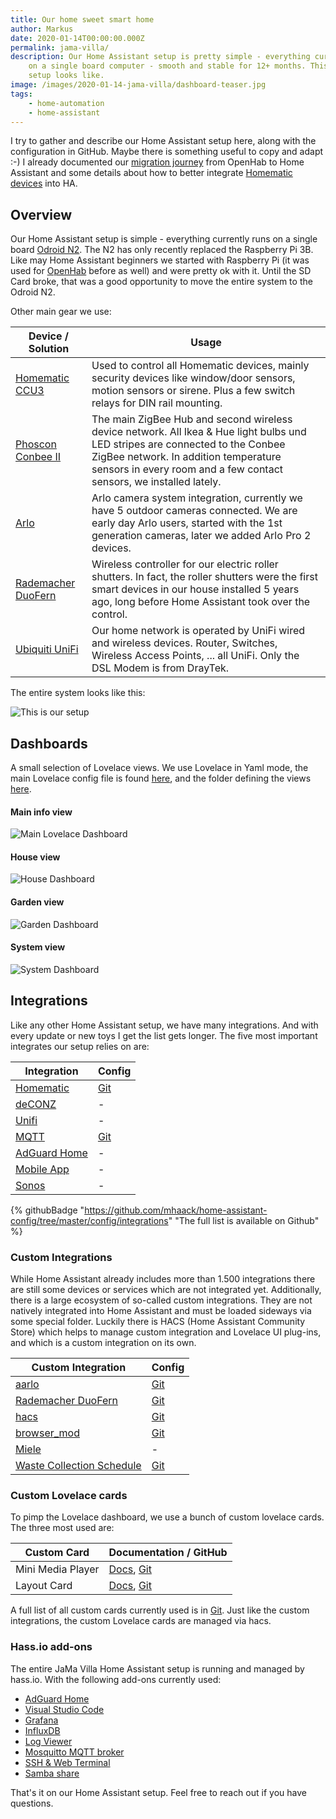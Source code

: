 ```yaml
---
title: Our home sweet smart home
author: Markus
date: 2020-01-14T00:00:00.000Z
permalink: jama-villa/
description: Our Home Assistant setup is pretty simple - everything currently runs
    on a single board computer - smooth and stable for 12+ months. This is how our
    setup looks like.
image: /images/2020-01-14-jama-villa/dashboard-teaser.jpg
tags:
    - home-automation
    - home-assistant
---
```


I try to gather and describe our Home Assistant setup here, along with the configuration in GitHub. Maybe there is something useful to copy and adapt :-) I already documented our [migration journey](/home-assistant/) from OpenHab to Home Assistant and some details about how to better integrate [Homematic devices](/home-assistant-display/) into HA.

## Overview

Our Home Assistant setup is simple - everything currently runs on a single board [Odroid N2](https://www.hardkernel.com/shop/odroid-n2-with-4gbyte-ram/). The N2 has only recently replaced the Raspberry Pi 3B. Like may Home Assistant beginners we started with Raspberry Pi (it was used for [OpenHab](/home-assistant/) before as well) and were pretty ok with it. Until the SD Card broke, that was a good opportunity to move the entire system to the Odroid N2.

Other main gear we use:

| Device / Solution                                                                | Usage                                                                                                                                                                                                                                        |
| -------------------------------------------------------------------------------- | -------------------------------------------------------------------------------------------------------------------------------------------------------------------------------------------------------------------------------------------- |
| [Homematic CCU3](https://www.eq-3.com/start.html)                                | Used to control all Homematic devices, mainly security devices like window/door sensors, motion sensors or sirene. Plus a few switch relays for DIN rail mounting.                                                                           |
| [Phoscon Conbee II](https://phoscon.de/de/conbee2)                               | The main ZigBee Hub and second wireless device network. All Ikea & Hue light bulbs und LED stripes are connected to the Conbee ZigBee network. In addition temperature sensors in every room and a few contact sensors, we installed lately. |
| [Arlo](https://www.arlo.com/)                                                    | Arlo camera system integration, currently we have 5 outdoor cameras connected. We are early day Arlo users, started with the 1st generation cameras, later we added Arlo Pro 2 devices.                                                      |
| [Rademacher DuoFern](https://www.rademacher.de/en/smart-home/smart-home-systeme) | Wireless controller for our electric roller shutters. In fact, the roller shutters were the first smart devices in our house installed 5 years ago, long before Home Assistant took over the control.                                        |
| [Ubiquiti UniFi](https://unifi-network.ui.com/)                                  | Our home network is operated by UniFi wired and wireless devices. Router, Switches, Wireless Access Points, ... all UniFi. Only the DSL Modem is from DrayTek.                                                                               |

The entire system looks like this:

<img src="/images/2020-01-14-jama-villa/setup.png" alt="This is our setup" loading="lazy" decoding="async"/>

## Dashboards

A small selection of Lovelace views. We use Lovelace in Yaml mode, the main Lovelace config file is found [here](https://github.com/mhaack/home-assistant-config/blob/master/config/ui-lovelace.yaml), and the folder defining the views [here](https://github.com/mhaack/home-assistant-config/tree/master/config/lovelace).

#### Main info view

<img src="/images/2020-01-14-jama-villa/dashboard-main.png" alt="Main Lovelace Dashboard" loading="lazy" decoding="async" class="large" />

#### House view

<img src="/images/2020-01-14-jama-villa/dashboard-house.png" alt="House Dashboard" loading="lazy" decoding="async" class="large" />

#### Garden view

<img src="/images/2020-01-14-jama-villa/dashboard-garden.png" alt="Garden Dashboard" loading="lazy" decoding="async" class="large" />

#### System view

<img src="/images/2020-01-14-jama-villa/dashboard-system.png" alt="System Dashboard" loading="lazy" decoding="async" class="large" />

## Integrations

Like any other Home Assistant setup, we have many integrations. And with every update or new toys I get the list gets longer. The five most important integrates our setup relies on are:

| Integration                                                          | Config                                                                                                |
| -------------------------------------------------------------------- | ----------------------------------------------------------------------------------------------------- |
| [Homematic](https://www.home-assistant.io/components/homematic/)     | [Git](https://github.com/mhaack/home-assistant-config/blob/master/config/integrations/homematic.yaml) |
| [deCONZ](https://www.home-assistant.io/components/deconz/)           | \-                                                                                                    |
| [Unifi](https://www.home-assistant.io/components/unifi/)             | \-                                                                                                    |
| [MQTT](https://www.home-assistant.io/components/mqtt/)               | [Git](https://github.com/mhaack/home-assistant-config/blob/master/config/integrations/mqtt.yaml)      |
| [AdGuard Home](https://www.home-assistant.io/integrations/adguard/)  | \-                                                                                                    |
| [Mobile App](https://www.home-assistant.io/integrations/mobile_app/) | \-                                                                                                    |
| [Sonos](https://www.home-assistant.io/integrations/sonos)            | \-                                                                                                    |

{% githubBadge "https://github.com/mhaack/home-assistant-config/tree/master/config/integrations" "The full list is available on Github" %}

### Custom Integrations

While Home Assistant already includes more than 1.500 integrations there are still some devices or services which are not integrated yet. Additionally, there is a large ecosystem of so-called custom integrations. They are not natively integrated into Home Assistant and must be loaded sideways via some special folder. Luckily there is HACS (Home Assistant Community Store) which helps to manage custom integration and Lovelace UI plug-ins, and which is a custom integration on its own.

| Custom Integration                                                                     | Config                                                                                                  |
| -------------------------------------------------------------------------------------- | ------------------------------------------------------------------------------------------------------- |
| [aarlo](https://github.com/twrecked/hass-aarlo)                                        | [Git](https://github.com/mhaack/home-assistant-config/blob/master/config/integrations/aarlo.yaml)       |
| [Rademacher DuoFern](https://github.com/gluap/pyduofern)                               | [Git](https://github.com/mhaack/home-assistant-config/blob/master/config/integrations/duofern.yaml)     |
| [hacs](https://github.com/custom-components/hacs)                                      | [Git](https://github.com/mhaack/home-assistant-config/blob/master/config/integrations/hacs.yaml)        |
| [browser_mod](https://github.com/thomasloven/hass-browser_mod)                         | [Git](https://github.com/mhaack/home-assistant-config/blob/master/config/integrations/browser_mod.yaml) |
| [Miele](https://github.com/HomeAssistant-Mods/home-assistant-miele)                    | \-                                                                                                      |
| [Waste Collection Schedule](https://github.com/mampfes/hacs_waste_collection_schedule) | [Git](https://github.com/mhaack/home-assistant-config/blob/master/config/integrations/waste.yaml)       |

### Custom Lovelace cards

To pimp the Lovelace dashboard, we use a bunch of custom lovelace cards. The three most used are:

| Custom Card       | Documentation / GitHub                                                                                                                                               |
| ----------------- | -------------------------------------------------------------------------------------------------------------------------------------------------------------------- |
| Mini Media Player | [Docs](https://community.home-assistant.io/t/lovelace-mini-media-player/68459), [Git](https://github.com/kalkih/mini-media-player)                                   |
| Layout Card       | [Docs](https://community.home-assistant.io/t/layout-card-take-control-of-where-your-cards-end-up/147805), [Git](https://github.com/thomasloven/lovelace-layout-card) |

A full list of all custom cards currently used is in [Git](https://github.com/mhaack/home-assistant-config/tree/master/config/lovelace/resources). Just like the custom integrations, the custom Lovelace cards are managed via hacs.

### Hass.io add-ons

The entire JaMa Villa Home Assistant setup is running and managed by hass.io. With the following add-ons currently used:

-   [AdGuard Home](https://github.com/hassio-addons/addon-adguard-home)
-   [Visual Studio Code](https://github.com/hassio-addons/addon-vscode)
-   [Grafana](https://github.com/hassio-addons/addon-grafana)
-   [InfluxDB](https://github.com/hassio-addons/addon-influxdb)
-   [Log Viewer](https://github.com/hassio-addons/addon-log-viewer)
-   [Mosquitto MQTT broker](https://home-assistant.io/addons/mosquitto/)
-   [SSH & Web Terminal](https://github.com/hassio-addons/addon-ssh)
-   [Samba share](https://home-assistant.io/addons/samba/)

That's it on our Home Assistant setup. Feel free to reach out if you have questions.
